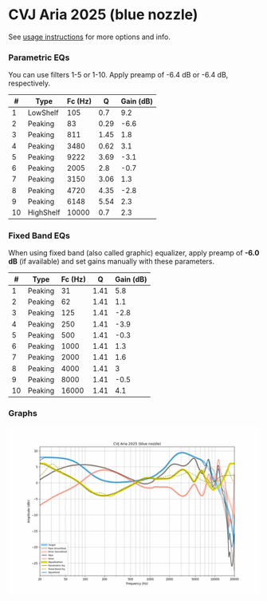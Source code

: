 # CVJ Aria 2025 (blue nozzle)
See [usage instructions](https://github.com/jaakkopasanen/AutoEq#usage) for more options and info.

### Parametric EQs
You can use filters 1-5 or 1-10. Apply preamp of -6.4 dB or -6.4 dB, respectively.

|   # | Type      |   Fc (Hz) |    Q |   Gain (dB) |
|-----|-----------|-----------|------|-------------|
|   1 | LowShelf  |       105 | 0.7  |         9.2 |
|   2 | Peaking   |        83 | 0.29 |        -6.6 |
|   3 | Peaking   |       811 | 1.45 |         1.8 |
|   4 | Peaking   |      3480 | 0.62 |         3.1 |
|   5 | Peaking   |      9222 | 3.69 |        -3.1 |
|   6 | Peaking   |      2005 | 2.8  |        -0.7 |
|   7 | Peaking   |      3150 | 3.06 |         1.3 |
|   8 | Peaking   |      4720 | 4.35 |        -2.8 |
|   9 | Peaking   |      6148 | 5.54 |         2.3 |
|  10 | HighShelf |     10000 | 0.7  |         2.3 |

### Fixed Band EQs
When using fixed band (also called graphic) equalizer, apply preamp of **-6.0 dB** (if available) and set gains manually with these parameters.

|   # | Type    |   Fc (Hz) |    Q |   Gain (dB) |
|-----|---------|-----------|------|-------------|
|   1 | Peaking |        31 | 1.41 |         5.8 |
|   2 | Peaking |        62 | 1.41 |         1.1 |
|   3 | Peaking |       125 | 1.41 |        -2.8 |
|   4 | Peaking |       250 | 1.41 |        -3.9 |
|   5 | Peaking |       500 | 1.41 |        -0.3 |
|   6 | Peaking |      1000 | 1.41 |         1.3 |
|   7 | Peaking |      2000 | 1.41 |         1.6 |
|   8 | Peaking |      4000 | 1.41 |         3   |
|   9 | Peaking |      8000 | 1.41 |        -0.5 |
|  10 | Peaking |     16000 | 1.41 |         4.1 |

### Graphs
![](./CVJ%20Aria%202025%20(blue%20nozzle).png)
